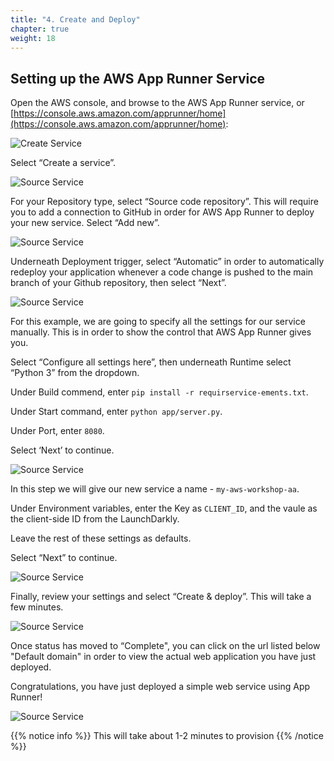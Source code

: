 ```yaml
---
title: "4. Create and Deploy"
chapter: true
weight: 18
---
```


## Setting up the AWS App Runner Service

Open the AWS console, and browse to the AWS App Runner service, or [https://console.aws.amazon.com/apprunner/home](https://console.aws.amazon.com/apprunner/home):

![Create Service](/images/setup/service-create-service.png)

Select “Create a service”.

![Source Service](/images/setup/service-source.png)

For your Repository type, select “Source code repository”. This will require you to add a connection to GitHub in order for AWS App Runner to deploy your new service. Select “Add new”.

![Source Service](/images/setup/service-deployment1.png)

Underneath Deployment trigger, select “Automatic” in order to automatically redeploy your application whenever a code change is pushed to the main branch of your Github repository, then select “Next”.

![Source Service](/images/setup/service-deployment2.png)

For this example, we are going to specify all the settings for our service manually. This is in order to show the control that AWS App Runner gives you.

Select “Configure all settings here”, then underneath Runtime select “Python 3” from the dropdown.

Under Build commend, enter `pip install -r requirservice-ements.txt`.

Under Start command, enter `python app/server.py`.

Under Port, enter `8080`.

Select ‘Next’ to continue.

![Source Service](/images/setup/service-deployment3.png)

In this step we will give our new service a name - `my-aws-workshop-aa`. 

Under Environment variables, enter the Key as `CLIENT_ID`, and the vaule as the client-side ID from the LaunchDarkly.

Leave the rest of these settings as defaults.

Select “Next” to continue.

![Source Service](/images/setup/service-deployment4.png)

Finally, review your settings and select “Create & deploy”. This will take a few minutes.

![Source Service](/images/setup/service-creating.png)

Once status has moved to “Complete", you can click on the url listed below "Default domain" in order to view the actual web application you have just deployed.

Congratulations, you have just deployed a simple web service using App Runner!

![Source Service](/images/setup/demo-app.png)


{{% notice info %}}
This will take about 1-2 minutes to provision
{{% /notice %}}